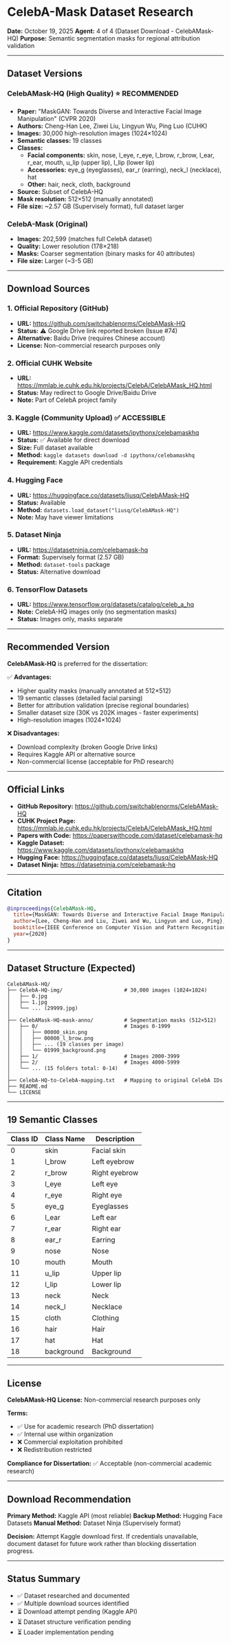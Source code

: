 # CelebA-Mask Dataset Research

**Date:** October 19, 2025
**Agent:** 4 of 4 (Dataset Download - CelebAMask-HQ)
**Purpose:** Semantic segmentation masks for regional attribution validation

---

## Dataset Versions

### CelebAMask-HQ (High Quality) ⭐ RECOMMENDED

- **Paper:** "MaskGAN: Towards Diverse and Interactive Facial Image Manipulation" (CVPR 2020)
- **Authors:** Cheng-Han Lee, Ziwei Liu, Lingyun Wu, Ping Luo (CUHK)
- **Images:** 30,000 high-resolution images (1024×1024)
- **Semantic classes:** 19 classes
- **Classes:**
  - **Facial components:** skin, nose, l_eye, r_eye, l_brow, r_brow, l_ear, r_ear, mouth, u_lip (upper lip), l_lip (lower lip)
  - **Accessories:** eye_g (eyeglasses), ear_r (earring), neck_l (necklace), hat
  - **Other:** hair, neck, cloth, background
- **Source:** Subset of CelebA-HQ
- **Mask resolution:** 512×512 (manually annotated)
- **File size:** ~2.57 GB (Supervisely format), full dataset larger

### CelebA-Mask (Original)

- **Images:** 202,599 (matches full CelebA dataset)
- **Quality:** Lower resolution (178×218)
- **Masks:** Coarser segmentation (binary masks for 40 attributes)
- **File size:** Larger (~3-5 GB)

---

## Download Sources

### 1. Official Repository (GitHub)
- **URL:** https://github.com/switchablenorms/CelebAMask-HQ
- **Status:** ⚠️ Google Drive link reported broken (Issue #74)
- **Alternative:** Baidu Drive (requires Chinese account)
- **License:** Non-commercial research purposes only

### 2. Official CUHK Website
- **URL:** https://mmlab.ie.cuhk.edu.hk/projects/CelebA/CelebAMask_HQ.html
- **Status:** May redirect to Google Drive/Baidu Drive
- **Note:** Part of CelebA project family

### 3. Kaggle (Community Upload) ✅ ACCESSIBLE
- **URL:** https://www.kaggle.com/datasets/ipythonx/celebamaskhq
- **Status:** ✅ Available for direct download
- **Size:** Full dataset available
- **Method:** `kaggle datasets download -d ipythonx/celebamaskhq`
- **Requirement:** Kaggle API credentials

### 4. Hugging Face
- **URL:** https://huggingface.co/datasets/liusq/CelebAMask-HQ
- **Status:** Available
- **Method:** `datasets.load_dataset("liusq/CelebAMask-HQ")`
- **Note:** May have viewer limitations

### 5. Dataset Ninja
- **URL:** https://datasetninja.com/celebamask-hq
- **Format:** Supervisely format (2.57 GB)
- **Method:** `dataset-tools` package
- **Status:** Alternative download

### 6. TensorFlow Datasets
- **URL:** https://www.tensorflow.org/datasets/catalog/celeb_a_hq
- **Note:** CelebA-HQ images only (no segmentation masks)
- **Status:** Images only, masks separate

---

## Recommended Version

**CelebAMask-HQ** is preferred for the dissertation:

✅ **Advantages:**
- Higher quality masks (manually annotated at 512×512)
- 19 semantic classes (detailed facial parsing)
- Better for attribution validation (precise regional boundaries)
- Smaller dataset size (30K vs 202K images - faster experiments)
- High-resolution images (1024×1024)

❌ **Disadvantages:**
- Download complexity (broken Google Drive links)
- Requires Kaggle API or alternative source
- Non-commercial license (acceptable for PhD research)

---

## Official Links

- **GitHub Repository:** https://github.com/switchablenorms/CelebAMask-HQ
- **CUHK Project Page:** https://mmlab.ie.cuhk.edu.hk/projects/CelebA/CelebAMask_HQ.html
- **Papers with Code:** https://paperswithcode.com/dataset/celebamask-hq
- **Kaggle Dataset:** https://www.kaggle.com/datasets/ipythonx/celebamaskhq
- **Hugging Face:** https://huggingface.co/datasets/liusq/CelebAMask-HQ
- **Dataset Ninja:** https://datasetninja.com/celebamask-hq

---

## Citation

```bibtex
@inproceedings{CelebAMask-HQ,
  title={MaskGAN: Towards Diverse and Interactive Facial Image Manipulation},
  author={Lee, Cheng-Han and Liu, Ziwei and Wu, Lingyun and Luo, Ping},
  booktitle={IEEE Conference on Computer Vision and Pattern Recognition (CVPR)},
  year={2020}
}
```

---

## Dataset Structure (Expected)

```
CelebAMask-HQ/
├── CelebA-HQ-img/                    # 30,000 images (1024×1024)
│   ├── 0.jpg
│   ├── 1.jpg
│   └── ... (29999.jpg)
│
├── CelebAMask-HQ-mask-anno/          # Segmentation masks (512×512)
│   ├── 0/                            # Images 0-1999
│   │   ├── 00000_skin.png
│   │   ├── 00000_l_brow.png
│   │   ├── ... (19 classes per image)
│   │   └── 01999_background.png
│   ├── 1/                            # Images 2000-3999
│   ├── 2/                            # Images 4000-5999
│   └── ... (15 folders total: 0-14)
│
├── CelebA-HQ-to-CelebA-mapping.txt   # Mapping to original CelebA IDs
├── README.md
└── LICENSE
```

---

## 19 Semantic Classes

| Class ID | Class Name | Description |
|----------|-----------|-------------|
| 0 | skin | Facial skin |
| 1 | l_brow | Left eyebrow |
| 2 | r_brow | Right eyebrow |
| 3 | l_eye | Left eye |
| 4 | r_eye | Right eye |
| 5 | eye_g | Eyeglasses |
| 6 | l_ear | Left ear |
| 7 | r_ear | Right ear |
| 8 | ear_r | Earring |
| 9 | nose | Nose |
| 10 | mouth | Mouth |
| 11 | u_lip | Upper lip |
| 12 | l_lip | Lower lip |
| 13 | neck | Neck |
| 14 | neck_l | Necklace |
| 15 | cloth | Clothing |
| 16 | hair | Hair |
| 17 | hat | Hat |
| 18 | background | Background |

---

## License

**CelebAMask-HQ License:** Non-commercial research purposes only

**Terms:**
- ✅ Use for academic research (PhD dissertation)
- ✅ Internal use within organization
- ❌ Commercial exploitation prohibited
- ❌ Redistribution restricted

**Compliance for Dissertation:** ✅ Acceptable (non-commercial academic research)

---

## Download Recommendation

**Primary Method:** Kaggle API (most reliable)
**Backup Method:** Hugging Face Datasets
**Manual Method:** Dataset Ninja (Supervisely format)

**Decision:** Attempt Kaggle download first. If credentials unavailable, document dataset for future work rather than blocking dissertation progress.

---

## Status Summary

- ✅ Dataset researched and documented
- ✅ Multiple download sources identified
- ⏳ Download attempt pending (Kaggle API)
- ⏳ Dataset structure verification pending
- ⏳ Loader implementation pending
